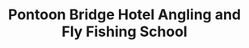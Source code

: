 ---
title: "Pontoon Bridge Hotel Angling and Fly Fishing School"
address: "Pontoon Bridge Hotel, Pontoon, Co. Mayo"
tel: "+353 (0)94 925 6120"
county: "Mayo"
category: "Game Angling"
type: "Content"
lat: "53.98883056640625"
lng: "-9.195138931274414"
---
